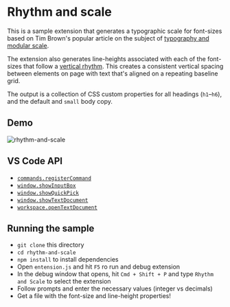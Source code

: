 # Rhythm and scale

This is a sample extension that generates a typographic scale for font-sizes based on Tim Brown's popular article on the subject of [typography and modular scale](https://alistapart.com/article/more-meaningful-typography/).

The extension also generates line-heights associated with each of the font-sizes that follow a [vertical rhythm](https://medium.com/built-to-adapt/8-point-grid-vertical-rhythm-90d05ad95032). This creates a consistent vertical spacing between elements on page with text that's aligned on a repeating baseline grid.

The output is a collection of CSS custom properties for all headings (`h1`–`h6`), and the default and `small` body copy.

## Demo

![rhythm-and-scale](https://user-images.githubusercontent.com/505739/158106909-8a5bb5bd-0e99-4169-b962-264cc72e5439.gif)


## VS Code API

- [`commands.registerCommand`](https://code.visualstudio.com/api/references/vscode-api#commands.registerCommand)
- [`window.showInputBox`](https://code.visualstudio.com/api/references/vscode-api#window.showInputBox)
- [`window.showQuickPick`](https://code.visualstudio.com/api/references/vscode-api#window.showQuickPick)
- [`window.showTextDocument`](https://code.visualstudio.com/api/references/vscode-api#window.showTextDocument)
- [`workspace.openTextDocument`](https://code.visualstudio.com/api/references/vscode-api#workspace.openTextDocument)

## Running the sample

- `git clone` this directory
- `cd rhythm-and-scale`
- `npm install` to install dependencies
- Open `entension.js` and hit `F5` ro run and debug extension
- In the debug window that opens, hit `Cmd + Shift + P` and type `Rhythm and Scale` to select the extension
- Follow prompts and enter the necessary values (integer vs decimals)
- Get a file with the font-size and line-height properties!
